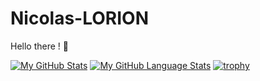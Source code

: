 # Nicolas-LORION

Hello there ! 🤙

[![My GitHub Stats](https://github-readme-stats.vercel.app/api/?username=jasongaylord&count_private=true&theme=tokyonight&showicons=true)]()
[![My GitHub Language Stats](https://github-readme-stats.vercel.app/api/top-langs/?username=jasongaylord&langs_count=5&theme=tokyonight)]()
[![trophy](https://github-profile-trophy.vercel.app/?username=ryu-75&theme=onedark)](https://github.com/ryo-ma/github-profile-trophy)
